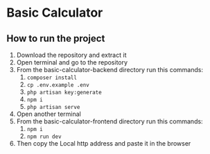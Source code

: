 # Basic Calculator

## How to run the project
1. Download the repository and extract it
2. Open terminal and go to the repository
3. From the basic-calculator-backend directory run this commands:  
   1. `composer install`
   2. `cp .env.example .env`
   3. `php artisan key:generate`
   4. `npm i`
   5. `php artisan serve`
4. Open another terminal
5. From the basic-calculator-frontend directory run this commands:
   1. `npm i`
   2. `npm run dev`
6. Then copy the Local http address and paste it in the browser
